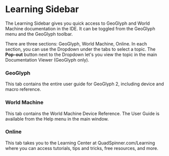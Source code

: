 # Learning Sidebar

The Learning Sidebar gives you quick access to GeoGlyph and World Machine documentation in the IDE. It can be toggled from the GeoGlyph menu and the GeoGlyph toolbar.

There are three sections: GeoGlyph, World Machine, Online. In each section, you can use the Dropdown under the tabs to select a topic. The **Pop-out** button next to the Dropdown let's you view the topic in the main Documentation Viewer (GeoGlyph only).

### GeoGlyph
This tab contains the entire user guide for GeoGlyph 2, including device and macro reference.

### World Machine
This tab contains the World Machine Device Reference. The User Guide is available from the Help menu in the main window.

### Online
This tab takes you to the Learning Center at QuadSpinner.com/Learning where you can access tutorials, tips and tricks, free resources, and more.